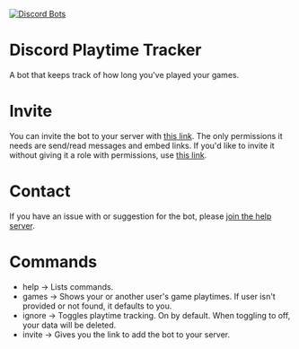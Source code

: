 [![Discord Bots](https://discordbots.org/api/widget/404761989538119691.svg)](https://discordbots.org/bot/404761989538119691)

# Discord Playtime Tracker
A bot that keeps track of how long you've played your games.

# Invite
You can invite the bot to your server with [this link](https://discordapp.com/api/oauth2/authorize?client_id=404761989538119691&permissions=18432&scope=bot).
The only permissions it needs are send/read messages and embed links. If you'd like to invite it without giving it a role with permissions, use [this link](https://discordapp.com/api/oauth2/authorize?client_id=404761989538119691&permissions=0&scope=bot).

# Contact
If you have an issue with or suggestion for the bot, please [join the help server](https://discord.gg/ke6bp6r).

# Commands
- help -> Lists commands.
- games <page> <user> -> Shows your or another user's game playtimes. If user isn't provided or not found, it defaults to you.
- ignore -> Toggles playtime tracking. On by default. When toggling to off, your data will be deleted.
- invite -> Gives you the link to add the bot to your server.